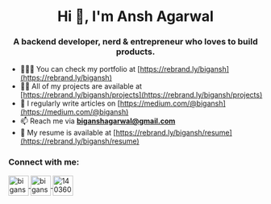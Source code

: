 <h1 align="center">Hi 👋, I'm Ansh Agarwal</h1>
<h3 align="center">
    A backend developer, nerd & entrepreneur who loves to build products.
</h3>

- 👨🏽‍🚀 You can check my portfolio at [https://rebrand.ly/bigansh](https://rebrand.ly/bigansh)
- 👨‍💻 All of my projects are available at [https://rebrand.ly/bigansh/projects](https://rebrand.ly/bigansh/projects) 
- 📝 I regularly write articles on [https://medium.com/@bigansh](https://medium.com/@bigansh)
- 📫 Reach me via **biganshagarwal@gmail.com** 
- 📄 My resume is available at [https://rebrand.ly/bigansh/resume](https://rebrand.ly/bigansh/resume)

<h3 align="left">Connect with me:</h3>
<p align="left">
    <a href="https://twitter.com/bigansh" target="blank">
        <img align="center" src="https://i.postimg.cc/3NKDDx81/Twitter.png" alt="bigansh_" height="40" width="40" />
    </a>
    <a href="https://linkedin.com/in/bigansh" target="blank">
        <img align="center" src="https://i.postimg.cc/mgc19qsv/LinkedIn.png" alt="bigansh" height="40" width="40" />
    </a>
    <a href="https://stackoverflow.com/users/14036065" target="blank">
        <img align="center" src="https://i.postimg.cc/y8SXKWk3/Stack-Overflow.png" alt="14036065" height="40" width="40" />
    </a>
</p>
